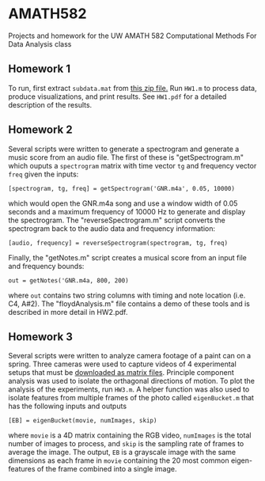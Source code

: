 # AMATH582
Projects and homework for the UW AMATH 582 Computational Methods For Data Analysis class 

## Homework 1
To run, first extract `subdata.mat` from [this zip file.](https://drive.google.com/file/d/1M5ii0R3MTedi6T8AZLI06rIqz1BgpAVg/view?usp=sharing)
Run `HW1.m` to process data, produce visualizations, and print results. See `HW1.pdf` for a detailed description of the results.

## Homework 2
Several scripts were written to generate a spectrogram and generate a music score from an audio file. The first of these is "getSpectrogram.m" which ouputs a `spectrogram` matrix with time vector `tg` and frequency vector `freq` given the inputs:

```
[spectrogram, tg, freq] = getSpectrogram('GNR.m4a', 0.05, 10000)
```

which would open the GNR.m4a song and use a window width of 0.05 seconds and a maximum frequency of 10000 Hz to generate and display the spectrogram. The "reverseSpectrogram.m" script converts the spectrogram back to the audio data and frequency information:

```
[audio, frequency] = reverseSpectrogram(spectrogram, tg, freq)
```

Finally, the "getNotes.m" script creates a musical score from an input file and frequency bounds:

```
out = getNotes('GNR.m4a, 800, 200)
```

where `out` contains two string columns with timing and note location (i.e. C4, A#2). The "floydAnalysis.m" file contains a demo of these tools and is described in more detail in HW2.pdf.
## Homework 3
Several scripts were written to analyze camera footage of a paint can on a spring. Three cameras were used to capture videos of 4 experimental setups that must be [downloaded as matrix files](https://drive.google.com/drive/folders/1SQ77P5t5RUWCSucmk4jPFbufFMX8VrJG?usp=sharing). Principle component analysis was used to isolate the orthagonal directions of motion. To plot the analysis of the experiments, run `HW3.m`. A helper function was also used to isolate features from multiple frames of the photo called `eigenBucket.m` that has the following inputs and outputs

```
[EB] = eigenBucket(movie, numImages, skip)
```

where `movie` is a 4D matrix containing the RGB video, `numImages` is the total number of images to process, and `skip` is the sampling rate of frames to average the image. The output, `EB` is a grayscale image with the same dimensions as each frame in `movie` containing the 20 most common eigen-features of the frame combined into a single image.